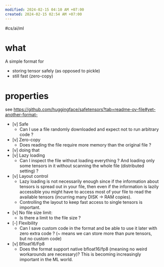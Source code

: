 ```yaml
---
modified: 2024-02-15 04:10 AM +07:00
created: 2024-02-15 02:54 AM +07:00
---
```

#cs/ai/ml 

# what
A simple format for 
- storing tensor safely (as opposed to pickle)
- still fast (zero-copy)

# properties
see https://github.com/huggingface/safetensors?tab=readme-ov-file#yet-another-format-
- [v] Safe
	- Can I use a file randomly downloaded and expect not to run arbitrary code ?
- [v] Zero-copy
	- Does reading the file require more memory than the original file ?
- [v] doing that 
- [v] Lazy loading
	- Can I inspect the file without loading everything ? And loading only some tensors in it without scanning the whole file (distributed setting) ?
- [v] Layout control
	- Lazy loading is not necessarily enough since if the information about tensors is spread out in your file, then even if the information is lazily accessible you might have to access most of your file to read the available tensors (incurring many DISK → RAM copies). 
	- Controlling the layout to keep fast access to single tensors is important.
- [v] No file size limit:
	- Is there a limit to the file size ?
- [-] Flexibility
	- Can I save custom code in the format and be able to use it later with zero extra code ? (~ means we can store more than pure tensors, but no custom code)
- [v] Bfloat16/Fp8
	- Does the format support native bfloat16/fp8 (meaning no weird workarounds are necessary)? This is becoming increasingly important in the ML world.